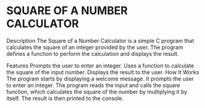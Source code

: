 # SQUARE OF A NUMBER CALCULATOR
Description
The Square of a Number Calculator is a simple C program that calculates the square of an integer provided by the user. The program defines a function to perform the calculation and displays the result.

Features
Prompts the user to enter an integer.
Uses a function to calculate the square of the input number.
Displays the result to the user.
How It Works
The program starts by displaying a welcome message.
It prompts the user to enter an integer.
The program reads the input and calls the square function, which calculates the square of the number by multiplying it by itself.
The result is then printed to the console.
